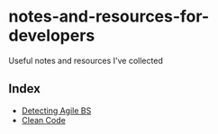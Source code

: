 # notes-and-resources-for-developers
Useful notes and resources I've collected

## Index
- [Detecting Agile BS](https://github.com/annaelizabeth2019/notes-and-resources-for-developers/blob/770a56eb8678ea7de6d941661f2a124d25ebdc5e/DIB_DETECTING_AGILE_BS_2018.10.05.pdf)
- [Clean Code](https://github.com/annaelizabeth2019/notes-and-resources-for-developers/blob/clean_code.pdf)